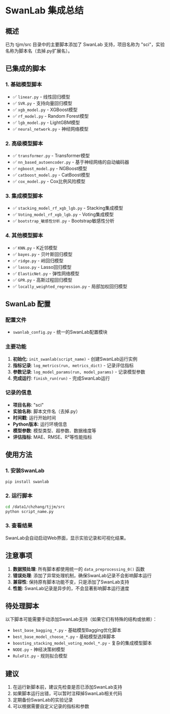 # SwanLab 集成总结

## 概述
已为 tjjm/src 目录中的主要脚本添加了 SwanLab 支持，项目名称为 "sci"，实验名称为脚本名（去掉.py扩展名）。

## 已集成的脚本

### 1. 基础模型脚本
- ✅ `linear.py` - 线性回归模型
- ✅ `SVR.py` - 支持向量回归模型
- ✅ `xgb_model.py` - XGBoost模型
- ✅ `rf_model.py` - Random Forest模型
- ✅ `lgb_model.py` - LightGBM模型
- ✅ `neural_network.py` - 神经网络模型

### 2. 高级模型脚本
- ✅ `transformer.py` - Transformer模型
- ✅ `nn_based_autoencoder.py` - 基于神经网络的自动编码器
- ✅ `ngboost_model.py` - NGBoost模型
- ✅ `catboost_model.py` - CatBoost模型
- ✅ `cox_model.py` - Cox比例风险模型

### 3. 集成模型脚本
- ✅ `stacking_model_rf_xgb_lgb.py` - Stacking集成模型
- ✅ `Voting_model_rf_xgb_lgb.py` - Voting集成模型
- ✅ `bootstrap_敏感性分析.py` - Bootstrap敏感性分析

### 4. 其他模型脚本
- ✅ `KNN.py` - K近邻模型
- ✅ `bayes.py` - 贝叶斯回归模型
- ✅ `ridge.py` - 岭回归模型
- ✅ `lasso.py` - Lasso回归模型
- ✅ `ElasticNet.py` - 弹性网络模型
- ✅ `GPR.py` - 高斯过程回归模型
- ✅ `locally_weighted_regression.py` - 局部加权回归模型

## SwanLab 配置

### 配置文件
- `swanlab_config.py` - 统一的SwanLab配置模块

### 主要功能
1. **初始化**: `init_swanlab(script_name)` - 创建SwanLab运行实例
2. **指标记录**: `log_metrics(run, metrics_dict)` - 记录评估指标
3. **参数记录**: `log_model_params(run, model_params)` - 记录模型参数
4. **完成运行**: `finish_run(run)` - 完成SwanLab运行

### 记录的信息
- **项目名称**: "sci"
- **实验名称**: 脚本文件名（去掉.py）
- **时间戳**: 运行开始时间
- **Python版本**: 运行环境信息
- **模型参数**: 模型类型、超参数、数据维度等
- **评估指标**: MAE、RMSE、R²等性能指标

## 使用方法

### 1. 安装SwanLab
```bash
pip install swanlab
```

### 2. 运行脚本
```bash
cd /data1/chzhang/tjjm/src
python script_name.py
```

### 3. 查看结果
SwanLab会自动启动Web界面，显示实验记录和可视化结果。

## 注意事项

1. **数据预处理**: 所有脚本都使用统一的 `data_preprocessing_0()` 函数
2. **错误处理**: 添加了异常处理机制，确保SwanLab记录不会影响脚本运行
3. **兼容性**: 保持原有脚本功能不变，只是添加了SwanLab支持
4. **性能**: SwanLab记录是异步的，不会显著影响脚本运行速度

## 待处理脚本

以下脚本可能需要手动添加SwanLab支持（如果它们有特殊的结构或依赖）：
- `best_base_bagging_*.py` - 基础模型Bagging优化脚本
- `best_base_model_choose_*.py` - 基础模型选择脚本
- `boosting_stacking_model_voting_model_*.py` - 复杂的集成模型脚本
- `NODE.py` - 神经决策树模型
- `RuleFit.py` - 规则拟合模型

## 建议

1. 在运行新脚本前，建议先检查是否已添加SwanLab支持
2. 如果脚本运行出错，可以暂时注释掉SwanLab相关代码
3. 定期备份SwanLab的实验记录
4. 可以根据需要自定义记录的指标和参数
